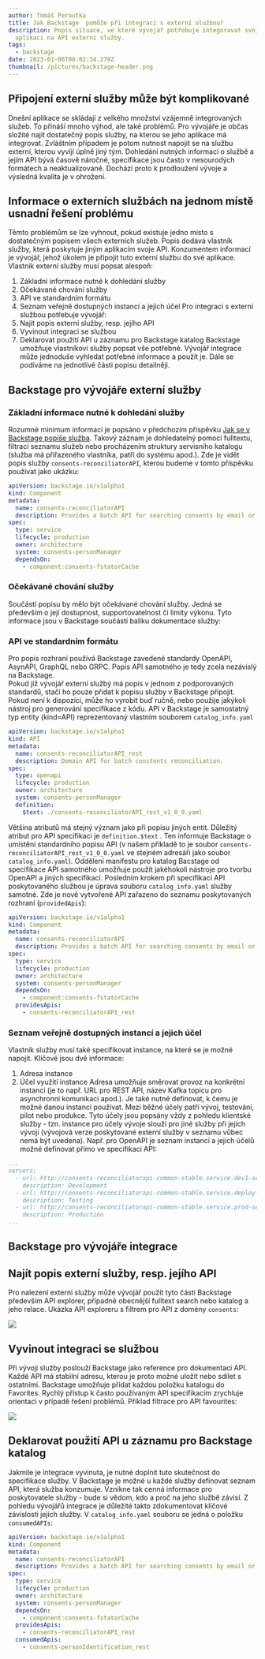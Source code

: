```yaml
---
author: Tomáš Peroutka
title: Jak Backstage  pomůže při integraci s externí službou?
description: Popis situace, ve které vývojář potřebuje integoravat svoji
  aplikaci na API externí služby.
tags:
  - backstage
date: 2023-01-06T08:02:34.278Z
thumbnail: /pictures/backstage-header.png
---
```

## Připojení externí služby může být komplikované

Dnešní aplikace se skládají z velkého množství vzájemně integrovaných služeb. To přináší mnoho výhod, ale také problémů. Pro vývojáře je občas složité najít dostatečný popis služby, na kterou se jeho aplikace má integrovat. Zvláštním případem je potom nutnost napojit se na službu externí, kterou vyvíjí úplně jiný tým. Dohledání nutných informací o službě a jejím API bývá časově náročné, specifikace jsou často v nesourodých formátech a neaktualizované. Dochází proto k prodloužení vývoje a výsledná kvalita je v ohrožení.

## Informace o externích službách na jednom místě usnadní řešení problému

Těmto problémům se lze vyhnout, pokud existuje jedno místo s dostatečným popisem všech externích služeb. Popis dodává vlastník služby, která poskytuje jiným aplikacím svoje API. Konzumentem informací je vývojář, jehož úkolem je připojit tuto externí službu do své aplikace.
Vlastník externí služby musí popsat alespoň:

1. Základní informace nutné k dohledání služby
2. Očekávané chování služby
3. API ve standardním formátu
4. Seznam veřejně dostupných instancí a jejich účel
   Pro integraci s externí službou potřebuje vývojář:
5. Najít popis externí služby, resp. jejího API
6. Vyvinout integraci se službou
7. Deklarovat použití API u záznamu pro Backstage katalog
   Backstage umožňuje vlastníkovi služby popsat vše potřebné. Vývojář integrace může jednoduše vyhledat potřebné informace a použít je.
   Dále se podíváme na jednotlivé části popisu detailněji.

## Backstage pro vývojáře externí služby

### Základní informace nutné k dohledání služby

Rozumné minimum informací je popsáno v předchozím příspěvku [Jak se v Backstage popíše služba](https://engineering-blog.service.prod-internal.consul/blogs/2022-12-07-jak-se-v-backstage-pop%C3%AD%C5%A1e-slu%C5%BEba/). Takový záznam je dohledatelný pomocí fulltextu, filtrací seznamu služeb nebo procházením struktury servisního katalogu (služba má přiřazeného vlastníka, patří do systému apod.). Zde je vidět popis služby `consents-reconciliatorAPI`, kterou budeme v tomto příspěvku používat jako ukázku:

```yaml
apiVersion: backstage.io/v1alpha1
kind: Component
metadata:
  name: consents-reconciliatorAPI
  description: Provides a batch API for searching consents by email or phone.
spec:
  type: service
  lifecycle: production
  owner: architecture
  system: consents-personManager
  dependsOn:
    - component:consents-fstatorCache
```

### Očekávané chování služby

Součástí popisu by mělo být očekávané chování služby. Jedná se především o její dostupnost, supportovatelnost či limity výkonu. Tyto informace jsou v Backstage součástí balíku dokumentace služby:

### API ve standardním formátu

Pro popis rozhraní používá Backstage zavedené standardy OpenAPI, AsynAPI, GraphQL nebo GRPC. Popis API samotného je tedy zcela nezávislý na Backstage.\
Pokud již vývojář externí službý má popis v jednom z podporovaných standardů, stačí ho pouze přidat k popisu služby v Backstage připojit. Pokud není k dispozici, může ho vyrobit buď ručně, nebo použije jakýkoli nástroj pro generování specifikace z kódu.
API v Backstage je samostatný typ entity (kind=API) reprezentovaný vlastním souborem `catalog_info.yaml`

```yaml
apiVersion: backstage.io/v1alpha1
kind: API
metadata:
  name: consents-reconciliatorAPI_rest
  description: Domain API for batch constents reconciliation. 
spec:
  type: openapi
  lifecycle: production
  owner: architecture
  system: consents-personManager
  definition:
    $text: ./consents-reconciliatorAPI_rest_v1_0_0.yaml
```

Většina atributů má stejný význam jako při popisu jiných entit. Důležitý atribut pro API specifikaci je `definition.$text` . Ten informuje Backstage o umístění standardního popisu API (v našem příkladě to je soubor `consents-reconciliatorAPI_rest_v1_0_0.yaml` ve stejném adresáři jako soubor `catalog_info.yaml`). Oddělení manifestu pro katalog Bacstage od specifikace API samotného umožňuje použít jakéhokoli nástroje pro tvorbu OpenAPI a jiných specifikací.
Posledním krokem při specifikaci API poskytovaného službou je úprava souboru `catalog_info.yaml` služby samotné. Zde je nově vytvořené API zařazeno do seznamu poskytovaných rozhraní (`providedApis`):

```yaml
apiVersion: backstage.io/v1alpha1
kind: Component
metadata:
  name: consents-reconciliatorAPI
  description: Provides a batch API for searching consents by email or phone.
spec:
  type: service
  lifecycle: production
  owner: architecture
  system: consents-personManager
  dependsOn:
    - component:consents-fstatorCache
  providesApis:
    - consents-reconciliatorAPI_rest
```

### Seznam veřejně dostupných instancí a jejich účel

Vlastník služby musí také specifikovat instance, na které se je možné napojit. Klíčové jsou dvě informace:

1. Adresa instance
2. Účel využití instance
   Adresa umožňuje směrovat provoz na konkrétní instanci (je to např. URL pro REST API, název Kafka topicu pro asynchronní komunikaci apod.).
   Je také nutné definovat, k čemu je možné danou instanci používat. Mezi běžné účely patří vývoj, testování, pilot nebo produkce. Tyto účely jsou popsány vždy z pohledu klientské služby - tzn. instance pro účely vývoje slouží pro jiné služby při jejich vývoji (vývojová verze poskytované externí služby v seznamu vůbec nemá být uvedena).
   Např. pro OpenAPI je seznam instancí a jejich účelů možné definovat přímo ve specifikaci API:

```yaml
...
servers:
  - url: http://consents-reconciliatorapi-common-stable.service.dev1-services.consul/
    description: Development
  - url: http://consents-reconciliatorapi-common-stable.service.deploy-services.consul/
    description: Testing
  - url: http://consents-reconciliatorapi-common-stable.service.prod-services.consul/
    description: Production
...
```

## Backstage pro vývojáře integrace

## Najít popis externí služby, resp. jejího API

Pro nalezení externi služby může vývojář použít tyto části Backstage především API explorer, případně obecnější fulltext search nebo katalog a jeho relace.
Ukázka API exploreru s filtrem pro API z domény `consents`:

![](/pictures/jak_backstag_pomuze_pri_integraci-api_catalog.jpg)

## Vyvinout integraci se službou

Při vývoji služby poslouží Backstage jako reference pro dokumentaci API. Každé API má stabilní adresu, kterou je proto možné uložit nebo sdílet s ostatními. 
Backstage umožňuje přidat každou položku katalogu do Favorites. Rychlý přístup k často používaným API specifikacím zrychluje orientaci v případě řešení problémů. Příklad filtrace pro API favourites:

![](/pictures/jak_backstag_pomuze_pri_integraci-favourites.jpg)

## Deklarovat použití API u záznamu pro Backstage katalog

Jakmile je integrace vyvinuta, je nutné doplnit tuto skutečnost do specifikace služby. V Backstage je možné u každé služby definovat seznam API, která služba konzumuje. Vznikne tak cenná informace pro poskytovatele služby - bude si vědom, kdo a proč na jeho službě závisí. Z pohledu vývojářů integrace je důležité takto zdokumentovat klíčové závislosti jejich služby. V `catalog_info.yaml` souboru se jedná o položku `consumedAPIs`:

```yaml
apiVersion: backstage.io/v1alpha1
kind: Component
metadata:
  name: consents-reconciliatorAPI
  description: Provides a batch API for searching consents by email or phone.
spec:
  type: service
  lifecycle: production
  owner: architecture
  system: consents-personManager
  dependsOn:
    - component:consents-fstatorCache
  providesApis:
    - consents-reconciliatorAPI_rest
  consumedApis:
    - consents-personIdentification_rest
```
